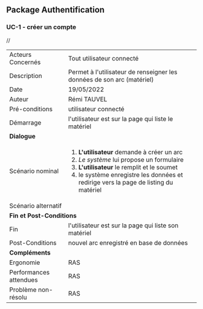 ## Package Authentification
### UC-1 - créer un compte

<table>
    <tbody>//
        <tr>
            <td>
                Acteurs Concernés
            </td>
            <td>
                Tout utilisateur connecté
            </td>
        </tr>
        <tr>
            <td>
                Description
            </td>
            <td>
                Permet à l'utilisateur de renseigner les données de son arc (matériel)
            </td>
        </tr>
        <tr>
            <td>
                Date
            </td>
            <td>
                19/05/2022
            </td>
        </tr>
        <tr>
            <td>
                Auteur
            </td>
            <td>
                Rémi TAUVEL
            </td>
        </tr>
        <tr>
            <td>
                Pré-conditions
            </td>
            <td>
                utilisateur connecté
            </td>
        </tr>
        <tr>
            <td>
                Démarrage
            </td>
            <td>
                l'utilisateur est sur la page qui liste le matériel
            </td>
        </tr>
        <tr>
            <td colspan="2">
                <strong>Dialogue</strong>
            </td>
        </tr>
        <tr>
            <td>
                Scénario nominal
            </td>
            <td>
              <ol>
                  <li>
                    <strong>L'utilisateur</strong> demande à créer un arc
                  </li>
                  <li>
                    <em>Le système</em> lui propose un formulaire
                  </li>
                  <li>
                    <strong>L'utilisateur</strong> le remplit et le soumet
                  </li>
                  <li>
                    le système enregistre les données et redirige vers la page de listing du matériel
                  </li>
              </ol>
            </td>
        </tr>
        <tr>
            <td>
                Scénario alternatif
            </td>
            <td>
            </td>
        </tr>
        <tr>
            <td colspan="2">
                <strong>Fin et Post-Conditions</strong>
            </td>
        </tr>
        <tr>
            <td>
                Fin
            </td>
            <td>
                l'utilisateur est sur la page qui liste son matériel
            </td>
        </tr>
        <tr>
            <td>
                Post-Conditions
            </td>
            <td>
                nouvel arc enregistré en base de données
            </td>
        </tr>
        <tr>
            <td colspan="2">
                <strong>Compléments</strong>
            </td>
        </tr>
        <tr>
            <td>
                Ergonomie
            </td>
            <td>
                RAS
            </td>
        </tr>
        <tr>
            <td>
                Performances attendues
            </td>
            <td>
                RAS
            </td>
        </tr>
        <tr>
            <td>
                Problème non-résolu
            </td>
            <td>
                RAS
            </td>
        </tr>
    </tbody>
</table>